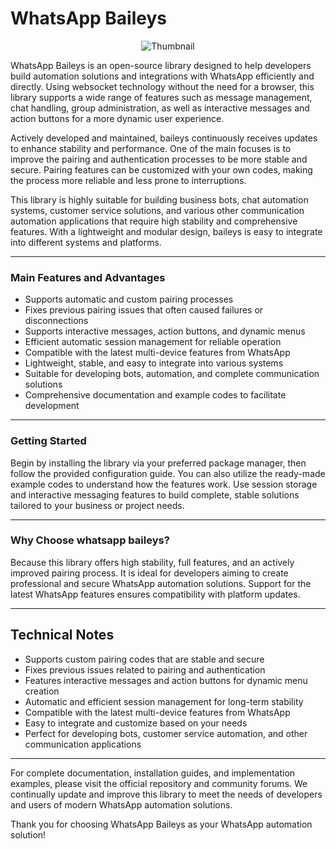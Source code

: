# WhatsApp Baileys

<p align="center">
  <img src="https://files.catbox.moe/ehzf6s.jpeg" alt="Thumbnail" />
</p>

WhatsApp Baileys is an open-source library designed to help developers build automation solutions and integrations with WhatsApp efficiently and directly. Using websocket technology without the need for a browser, this library supports a wide range of features such as message management, chat handling, group administration, as well as interactive messages and action buttons for a more dynamic user experience.

Actively developed and maintained, baileys continuously receives updates to enhance stability and performance. One of the main focuses is to improve the pairing and authentication processes to be more stable and secure. Pairing features can be customized with your own codes, making the process more reliable and less prone to interruptions.

This library is highly suitable for building business bots, chat automation systems, customer service solutions, and various other communication automation applications that require high stability and comprehensive features. With a lightweight and modular design, baileys is easy to integrate into different systems and platforms.

---

### Main Features and Advantages

- Supports automatic and custom pairing processes
- Fixes previous pairing issues that often caused failures or disconnections
- Supports interactive messages, action buttons, and dynamic menus
- Efficient automatic session management for reliable operation
- Compatible with the latest multi-device features from WhatsApp
- Lightweight, stable, and easy to integrate into various systems
- Suitable for developing bots, automation, and complete communication solutions
- Comprehensive documentation and example codes to facilitate development

---

### Getting Started

Begin by installing the library via your preferred package manager, then follow the provided configuration guide. You can also utilize the ready-made example codes to understand how the features work. Use session storage and interactive messaging features to build complete, stable solutions tailored to your business or project needs.

---

### Why Choose whatsapp baileys?

Because this library offers high stability, full features, and an actively improved pairing process. It is ideal for developers aiming to create professional and secure WhatsApp automation solutions. Support for the latest WhatsApp features ensures compatibility with platform updates.

---

## Technical Notes

- Supports custom pairing codes that are stable and secure
- Fixes previous issues related to pairing and authentication
- Features interactive messages and action buttons for dynamic menu creation
- Automatic and efficient session management for long-term stability
- Compatible with the latest multi-device features from WhatsApp
- Easy to integrate and customize based on your needs
- Perfect for developing bots, customer service automation, and other communication applications

---

For complete documentation, installation guides, and implementation examples, please visit the official repository and community forums. We continually update and improve this library to meet the needs of developers and users of modern WhatsApp automation solutions.

Thank you for choosing WhatsApp Baileys as your WhatsApp automation solution!
